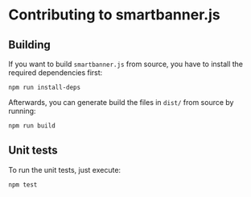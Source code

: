 # Contributing to smartbanner.js

## Building

If you want to build `smartbanner.js` from source, you have to install the required dependencies first:

```
npm run install-deps
```

Afterwards, you can generate build the files in `dist/` from source by running:

```
npm run build
```

## Unit tests

To run the unit tests, just execute:

```
npm test
```
